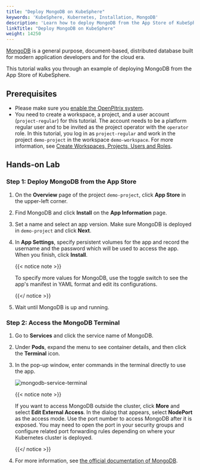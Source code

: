 ```yaml
---
title: "Deploy MongoDB on KubeSphere"
keywords: 'KubeSphere, Kubernetes, Installation, MongoDB'
description: 'Learn how to deploy MongoDB from the App Store of KubeSphere and access its service.'
linkTitle: "Deploy MongoDB on KubeSphere"
weight: 14250
---
```


[MongoDB](https://www.mongodb.com/) is a general purpose, document-based, distributed database built for modern application developers and for the cloud era.

This tutorial walks you through an example of deploying MongoDB from the App Store of KubeSphere.

## Prerequisites

- Please make sure you [enable the OpenPitrix system](../../../pluggable-components/app-store/).
- You need to create a workspace, a project, and a user account (`project-regular`) for this tutorial. The account needs to be a platform regular user and to be invited as the project operator with the `operator` role. In this tutorial, you log in as `project-regular` and work in the project `demo-project` in the workspace `demo-workspace`. For more information, see [Create Workspaces, Projects, Users and Roles](../../../quick-start/create-workspace-and-project/).

## Hands-on Lab

### Step 1: Deploy MongoDB from the App Store

1. On the **Overview** page of the project `demo-project`, click **App Store** in the upper-left corner.

2. Find MongoDB and click **Install** on the **App Information** page.

3. Set a name and select an app version. Make sure MongoDB is deployed in `demo-project` and click **Next**.

4. In **App Settings**, specify persistent volumes for the app and record the username and the password which will be used to access the app. When you finish, click **Install**.

   {{< notice note >}}

   To specify more values for MongoDB, use the toggle switch to see the app's manifest in YAML format and edit its configurations.

   {{</ notice >}}

5. Wait until MongoDB is up and running.

### Step 2: Access the MongoDB Terminal

1. Go to **Services** and click the service name of MongoDB.

2. Under **Pods**, expand the menu to see container details, and then click the **Terminal** icon.

3. In the pop-up window, enter commands in the terminal directly to use the app.

   ![mongodb-service-terminal](/images/docs/v3.3/appstore/built-in-apps/mongodb-app/mongodb-service-terminal.jpg)

   {{< notice note >}}

   If you want to access MongoDB outside the cluster, click **More** and select **Edit External Access**. In the dialog that appears, select **NodePort** as the access mode. Use the port number to access MongoDB after it is exposed. You may need to open the port in your security groups and configure related port forwarding rules depending on where your Kubernetes cluster is deployed.

   {{</ notice >}} 

4. For more information, see [the official documentation of MongoDB](https://docs.mongodb.com/manual/).
